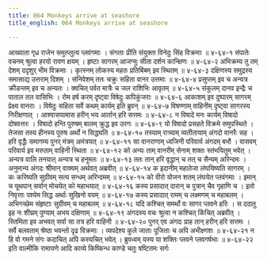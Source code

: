 ```yaml
---
title: 064 Monkeys arrive at seashore
title_english: 064 Monkeys arrive at seashore

---
```

<div class="audioEmbed"  caption="श्रीराम-हरिसीताराममूर्ति-घनपाठिभ्यां वचनम्" src="https://archive.org/download/Ramayana-recitation-Sriram-harisItArAmamUrti-Ghanapaati-v2/Kanda_4/Kanda_4_KSK-064-Monkeys_arrive_at_seashore.mp3"></div>
आख्याता गृध्र राजेन समुत्प्लुत्य प्लवंगमाः ।  
संगताः प्रीति संयुक्ता विनेदुः सिंह विक्रमाः ॥ ४-६४-१  
संपातेः वचनम् श्रुत्वा हरयो रावण क्षयम् ।  
हृष्टाः सागरम् आजग्मुः सीता दर्शन कान्क्षिणः ॥ ४-६४-२  
अभिक्रम्य तु तम् देशम् ददृशुर् भीम विक्रमाः ।  
कृत्स्नम् लोकस्य महतः प्रतिबिंबम् इव स्थितम् ॥ ४-६४-३  
दक्षिणस्य समुद्रस्य समासाद्य उत्तराम् दिशम् ।  
संनिवेशम् ततः चक्रुः सहिता वानर उत्तमाः ॥ ४-६४-४  
प्रसुप्तम् इव च अन्यत्र क्रीडन्तम् इव च अन्यतः ।  
क्वचित् पर्वत मात्रैः च जल राशिभिः आवृतम् ॥ ४-६४-५  
संकुलम् दानव इन्द्रैः च पाताल तल वासिभिः ।  
रोम हर्ष करम् दृष्ट्वा विषेदुः कपिकुंजराः ॥ ४-६४-६  
आकाशम् इव दुष्पारम् सागरम् प्रेक्ष्य वानराः ।  
विषेदुः सहिता सर्वे कथम् कार्यम् इति ब्रुवन् ॥ ४-६४-७  
विषण्णाम् वाहिनीम् दृष्ट्वा सागरस्य निरीक्षणात् ।  
आश्वासयामास हरीन् भय आर्तान् हरि सत्तमः ॥ ४-६४-८  
न विषादे मनः कार्यम् विषादो दोषवत्तरः ।  
विषादो हन्ति पुरुषम् बालम् क्रुद्ध इव उरगः ॥ ४-६४-९  
यो विषादो प्रसहते विक्रमे समुपस्थिते ।  
तेजसा तस्य हीनस्य पुरुष अर्थो न सिद्ध्यति ॥ ४-६४-१०  
तस्याम् रात्र्याम् व्यतीतायाम् अंगदो वानरैः सह ।  
हरि वृद्धैः समागम्य पुनर् मंत्रम् अमंत्रयत् ॥ ४-६४-११  
सा वानराणाम् ध्वजिनी परिवार्य अंगदम् बभौ ।  
वासवम् परिवार्य इव मरुताम् वाहिनी स्थिता ॥ ४-६४-१२  
को अन्यः ताम् वानरीम् सेनाम् शक्तः स्तंभयितुम् भवेत् ।  
अन्यत्र वालि तनयात् अन्यत्र च हनूमतः ॥ ४-६४-१३  
ततः तान् हरि वृद्धान् च तत् च सैन्यम् अरिन्दमः ।  
अनुमान्य अंगदः श्रीमान् वाक्यम् अर्थवत् अब्रवीत् ॥ ४-६४-१४  
क इदानीम् महातेजा लंघयिष्यति सागरम् ।  
कः करिष्यति सुग्रीवम् सत्य सन्धम् अरिन्दमम् ॥ ४-६४-१५  
को वीरो योजन शतम् लंघयेत प्लवंगमाः ।  
इमान् च यूथपान् सर्वान् मोचयेत् को महाभयात् ॥ ४-६४-१६  
कस्य प्रसादात् दारान् च पुत्रान् चैव गृहाणि च ।  
इतो निवृत्ताः पश्येम सिद्ध अर्थाः सुखिनो वयम् ॥ ४-६४-१७  
कस्य प्रसादात् रामम् च लक्ष्मणम् च महाबलम् ।  
अभिगच्छेम संहृष्टाः सुग्रीवम् च महाबलम् ॥ ४-६४-१८  
यदि कश्चित् समर्थो वः सागर प्लवने हरिः ।  
स ददातु इह नः शीघ्रम् पुण्याम् अभय दक्षिणाम् ॥ ४-६४-१९  
अंगदस्य वचः श्रुत्वा न कश्चित् किंचित् अब्रवीत् ।  
स्तिमिता इव अभवत् सर्वा सा तत्र हरि वाहिनी ॥ ४-६४-२०  
पुनर् एव अंगदः प्राह तान् हरीन् हरि सत्तमः ।  
सर्वे बलवताम् श्रेष्ठा भवन्तो दृढ विक्रमाः ।  
व्यपदेश्य कुले जाताः पूजिताः च अपि अभीक्ष्णशः ॥ ४-६४-२१  
न हि वो गमने संगः कदाचित् अपि कस्यचित् भवेत् ।  
ब्रुवध्वम् यस्य या शक्तिः प्लवने प्लवगर्षभाः ॥ ४-६४-२२  
इति वाल्मीकि रामायणे आदि काव्ये किष्किन्ध काण्डे चतुः षष्टितमः सर्गः